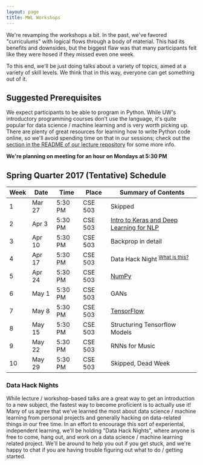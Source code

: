 ```yaml
---
layout: page
title: MWL Workshops
---
```


We're revamping the workshops a bit. In the past, we've favored "curriculums" 
with logical flows through a body of material. This had its benefits and downsides, 
but the biggest flaw was that many participants felt like they were hosed if they 
missed even one week.

To this end, we'll be just doing talks about a variety of topics, aimed at a variety 
of skill levels. We think that in this way, everyone can get something out of it.

## Suggested Prerequisites

We expect participants to be able to program in Python. While UW's introductory
programming courses don't use the language, it's quite popular for data science
/ machine learning and is very worth picking up. There are plenty of great
resources for learning how to write Python code online, so we'll avoid spending
time on that in our sessions; check out the
[section in the README of our lecture repository](https://github.com/MachinesWhoLearn/lectures/blob/master/README.md#software)
for some more info.

**We're planning on meeting for an hour on Mondays at 5:30 PM**

## Spring Quarter 2017 (Tentative) Schedule

| Week | Date | Time | Place | Summary of Contents |
|------|------|------|-------|---------------------|
| 1 | Mar 27 | 5:30 PM | CSE 503 | Skipped |
| 2 | Apr 3 | 5:30 PM | CSE 503 | [Intro to Keras and Deep Learning for NLP](https://github.com/MachinesWhoLearn/lectures/tree/master/2016-2017.Meetings/spring/01.keras_tutorial_duplicate_questions) |
| 3 | Apr 10 | 5:30 PM | CSE 503 | Backprop in detail |
| 4 | Apr 17 | 5:30 PM | CSE 503 | Data Hack Night <sup>[What is this?](#data-hack-nights)</sup> |
| 5 | Apr 24 | 5:30 PM | CSE 503 | [NumPy](https://github.com/MachinesWhoLearn/lectures/blob/master/2016-2017.Meetings/spring/04.numpy_exercises.md) |
| 6 | May 1 | 5:30 PM | CSE 503 | GANs |
| 7 | May 8 | 5:30 PM | CSE 503 | [TensorFlow](https://github.com/MachinesWhoLearn/lectures/tree/master/2016-2017.Meetings/spring/07.tensorflow_intro) |
| 8 | May 15 | 5:30 PM | CSE 503 | Structuring Tensorflow Models |
| 9 | May 22 | 5:30 PM | CSE 503 | RNNs for Music |
| 10 | May 29 | 5:30 PM | CSE 503 | Skipped, Dead Week |

### Data Hack Nights
While lecture / workshop-based talks are a great way to get an introduction to a new subject, the fastest way to become proficient is to actually use it! Many of us agree that we've learned the most about data science / machine learning from personal projects and generally hacking on data-related things in our free time. In an effort to encourage this sort of experiental, independent learning, we'll be holding "Data Hack Nights", where anyone is free to come, hang out, and work on a data science / machine learning related project. We'll be around to help you out if you get stuck, and we're happy to chat if you are having trouble figuring out what to do / getting started.
